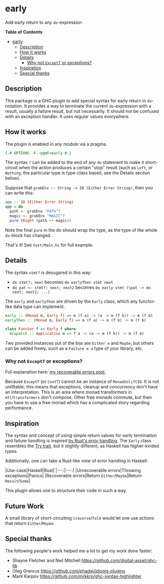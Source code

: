 # early

Add early return to any `do`-expression

<!-- markdown-toc start - Don't edit this section. Run M-x markdown-toc-refresh-toc -->
**Table of Contents**

- [early](#early)
    - [Description](#description)
    - [How it works](#how-it-works)
    - [Details](#details)
        - [Why not `ExceptT` or exceptions?](#why-not-exceptt-or-exceptions)
    - [Inspiration](#inspiration)
    - [Special thanks](#special-thanks)

<!-- markdown-toc end -->


## Description

This package is a GHC plugin to add special syntax for early return in
`do`-notation. It provides a way to terminate the current
`do`-expression with a result, usually a failure result, but not
necessarily. It should not be confused with an exception handler. It
uses regular values everywhere.

## How it works

The plugin is enabled in any module via a pragma.

``` haskell
{-# OPTIONS -F -pgmF=early #-}
```

The syntax `?` can be added to the end of any `do` statement to make
it short-circuit when the action produces a certain "stop" result
(such as `Left`, or `Nothing`; the particular type is type-class
based, see the Details section below).

Suppose that `grabEnv :: String -> IO (Either Error String)`, then you
can write this:

```haskell
app :: IO (Either Error String)
app = do
  path <- grabEnv "PATH"?
  magic <- grabEnv "MAGIC"?
  pure (Right (path ++ magic))
```

Note the final `pure` in the do should wrap the type, as the type of
the whole `do`-block has changed.

That's it! See `test/Main.hs` for full example.

## Details

The syntax `stmt?` is desugared in this way:

* `do stmt?; next` becomes `do earlyThen stmt next`
* `do pat <- stmt?; next; next2` becomes `do early stmt (\pat -> do next; next2; ...)`

The `early` and `earlyThen` are driven by the `Early` class, which any
functor-like data type can implement.

``` haskell
early :: (Monad m, Early f) => m (f a) -> (a -> m (f b)) -> m (f b)
earlyThen :: (Monad m, Early f) => m (f a) -> m (f b) -> m (f b)
```

``` haskell
class Functor f => Early f where
  dispatch :: Applicative m => f a -> (a -> m (f b)) -> m (f b)
```

Two provided instances out of the box are `Either e` and `Maybe`, but
others can be added freely, such as a `Failure e a` type of your
library, etc.

### Why not `ExceptT` or exceptions?

Full explanation here:
[my recoverable errors post](https://chrisdone.com/posts/try-do/).

Because `ExceptT` (or `ContT`) cannot be an
instance of `MonadUnliftIO`. It is not unliftable; this means that
exceptions, cleanup and concurrency don't have an interpretation. This
is an area where monad transformers in `mtl`/`transformers` don't
compose. Other free monads commute, but then you have to use a free
monad which has a complicated story regarding performance.

## Inspiration

The syntax and concept of using simple return values for early
termination and failure handling is inspired
[by Rust's error handling](https://doc.rust-lang.org/rust-by-example/error/result/enter_question_mark.html). The
`Early` class resembles the
[Try trait](https://doc.rust-lang.org/std/ops/trait.Try.html), but it
slightly different, as Haskell has higher-kinded types.

Additionally, one can take a Rust-like view of error handling in
Haskell:

|Use-case|Haskell|Rust|
|---:|---:|
|Unrecoverable errors|Throwing exceptions|Panics|
|Recoverable errors|Return `Either`/`Maybe`|Return `Result`/`Some`|

This plugin allows one to structure their code in such a way.

## Future Work

A small library of short-circuiting `traverse`/`fold` would let one
use actions that return `Either`/`Maybe`.

## Special thanks

The following people's work helped me a lot to get my work done faster:

* Shayne Fletcher and Neil Mitchell https://github.com/digital-asset/ghc-lib
* Oleg Grenrus https://github.com/phadej/idioms-plugins
* Mark Karpov https://github.com/mrkkrp/ghc-syntax-highlighter
